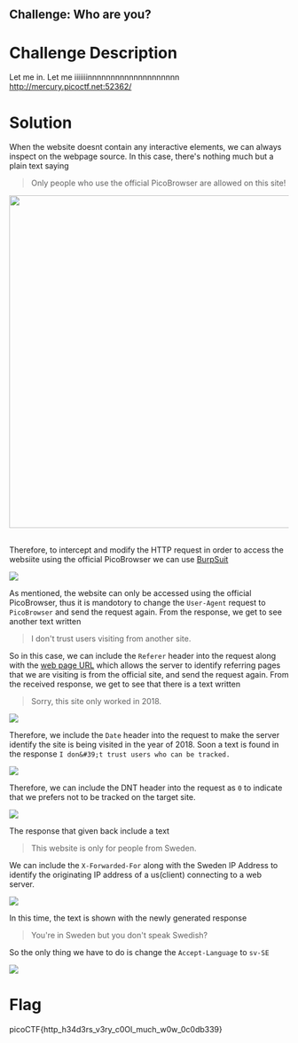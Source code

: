 ## Challenge: Who are you?

# Challenge Description

Let me in. Let me iiiiiiinnnnnnnnnnnnnnnnnnnn http://mercury.picoctf.net:52362/

# Solution 

When the website doesnt contain any interactive elements, we can always inspect on the webpage source. In this case, there's nothing much but a plain text saying 
>Only people who use the official PicoBrowser are allowed on this site!

<img width="600" src="https://github.com/edlowwy/CTF-Writeups/assets/138736240/44c2a648-10bc-4c03-807c-ec90e0679fe7">
<br>
<br>

Therefore, to intercept and modify the HTTP request in order to access the websiite using the official PicoBrowser we can use [BurpSuit](https://portswigger.net/burp) 

<img width="" src="https://github.com/edlowwy/CTF-Writeups/assets/138736240/61c360d1-781e-4826-8943-c7bc92284a61">

As mentioned, the website can only be accessed using the official PicoBrowser, thus it is mandotory to change the `User-Agent` request to `PicoBrowser` and send the request again.
From the response, we get to see another text written
>I don&#39;t trust users visiting from another site.

So in this case, we can include the `Referer` header into the request along with the [web page URL](http://mercury.picoctf.net:52362/) which allows the server to identify referring pages that we are visiting is from the official site, and send the request again. From the received response, we get to see that there is a text written
>Sorry, this site only worked in 2018.

<img src="https://github.com/edlowwy/CTF-Writeups/assets/138736240/114c741b-0586-4565-ae86-77e298e86778">

Therefore, we include the `Date` header into the request to make the server identify the site is being visited in the year of 2018. Soon a text is found in the response `I don&#39;t trust users who can be tracked.`

<img src="https://github.com/edlowwy/CTF-Writeups/assets/138736240/5bc876d8-c087-4e3b-b837-81cae0f0f93e">

Therefore, we can include the DNT header into the request as `0` to indicate that we prefers not to be tracked on the target site.

<img src="https://github.com/edlowwy/CTF-Writeups/assets/138736240/33478f37-d5b9-4348-afde-0cf930d7ccb4">

The response that given back include a text
>This website is only for people from Sweden.

We can include the `X-Forwarded-For` along with the Sweden IP Address to identify the originating IP address of a us(client) connecting to a web server.

<img src="https://github.com/edlowwy/CTF-Writeups/assets/138736240/28c2bff5-e441-4466-a54b-fea982930a23">

In this time, the text is shown with the newly generated response
>You&#39;re in Sweden but you don&#39;t speak Swedish?


So the only thing we have to do is change the `Accept-Language` to `sv-SE`

<img src="https://github.com/edlowwy/CTF-Writeups/assets/138736240/8f050f57-cf4a-4ef0-82ca-bff77ac3b5a4">




# Flag 

picoCTF{http_h34d3rs_v3ry_c0Ol_much_w0w_0c0db339}


